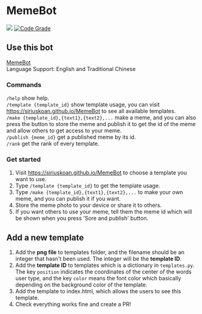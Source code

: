 # MemeBot
![](https://img.shields.io/badge/running-true-lightgreen)
[![Code Grade](https://www.code-inspector.com/project/20039/status/svg)](https://www.code-inspector.com)
## Use this bot
[MemeBot](https://t.me/make_meme_bot)  
Language Support: English and Traditional Chinese  
### Commands
`/help` show help.  
`/template {template_id}` show template usage, you can visit https://siriuskoan.github.io/MemeBot to see all available templates.  
`/make {template_id},{text1},{text2},...` make a meme, and you can also press the button to store the meme and publish it to get the id of the meme and allow others to get access to your meme.  
`/publish {meme_id}` get a published meme by its id.  
`/rank` get the rank of every template.  

### Get started
1. Visit https://siriuskoan.github.io/MemeBot to choose a template you want to use.
2. Type `/template {template_id}` to get the template usage.
3. Type `/make {template_id},{text1},{text2},...` to make your own meme, and you can publish it if you want.
4. Store the meme photo to your device or share it to others.
5. If you want others to use your meme, tell them the meme id which will be shown when you press 'Sore and publish' button.

## Add a new template
1. Add the **png file** to templates folder, and the filename should be an integer that hasn't been used. The integer will be the **template ID**.
2. Add the **template ID** to templates which is a dictionary in `templates.py`. The key `position` indicates the coordinates of the center of the words user type, and the key `color` means the font color which basically depending on the background color of the template.
3. Add the template to index.html, which allows the users to see this template.
4. Check everything works fine and create a PR!